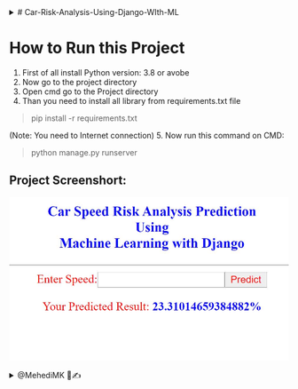 <details> 
  <summary>
# Car-Risk-Analysis-Using-Django-WIth-ML
  </summary>
  <p>Car Speed Risk Analysis Prediction Using Linear Regression Machine Learning with Django</p>
</details>


# How to Run this Project

1. First of all install Python version: 3.8 or avobe
2. Now go to the project directory
3. Open cmd go to the Project directory
4. Than you need to install all library from requirements.txt file
> pip install -r requirements.txt

(Note: You need to Internet connection)
5. Now run this command on CMD:
> python manage.py runserver

## Project Screenshort:
![Project Screenshort](./Screenshort.JPG)


<details> 
  <summary>@MehediMK 👋✍</summary>
  <p>Thank you!</p>
</details>
